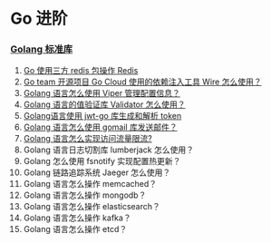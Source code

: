 # Go 进阶
### [Golang 标准库](https://github.com/weirubo/go-package)
1. [Go 使用三方 redis 包操作 Redis](https://mp.weixin.qq.com/s/7WtGQ2czx22GsCABZPGcHw)
2. [Go team 开源项目 Go Cloud 使用的依赖注入工具 Wire 怎么使用？](https://mp.weixin.qq.com/s/7B71pL7vH1PcmY00VbfG_g)
3. [Golang 语言怎么使用 Viper 管理配置信息？](https://mp.weixin.qq.com/s/zLFnhk4kJ1sefXTpThnlHQ)
4. [Golang 语言的值验证库 Validator 怎么使用？](https://mp.weixin.qq.com/s/uaVDytWj2gLEokiVDlwoEg)
5. [Golang语言使用 jwt-go 库生成和解析 token](https://mp.weixin.qq.com/s/SLuQ6oIaA4tEm7nbdbvDPg)
6. [Golang 语言怎么使用 gomail 库发送邮件？](https://mp.weixin.qq.com/s/is2PnBNwjgrk_p-2hxNAzw)
22. [Golang 语言怎么实现访问流量限流?](https://mp.weixin.qq.com/s/8f9GrnfoBNnix8ZqdGs4lA)
17. Golang 语言日志切割库 lumberjack 怎么使用？
18. Golang 怎么使用 fsnotify 实现配置热更新？
23. Golang 链路追踪系统 Jaeger 怎么使用？
24. Golang 语言怎么操作 memcached？
25. Golang 语言怎么操作 mongodb？
26. Golang 语言怎么操作 elasticsearch？
27. Golang 语言怎么操作 kafka？
28. Golang 语言怎么操作 etcd？
